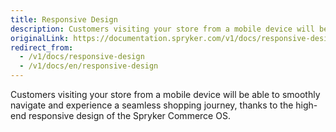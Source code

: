 ```yaml
---
title: Responsive Design
description: Customers visiting your store from a mobile device will be able to smoothly navigate and experience a seamless shopping journey.
originalLink: https://documentation.spryker.com/v1/docs/responsive-design
redirect_from:
  - /v1/docs/responsive-design
  - /v1/docs/en/responsive-design
---
```


Customers visiting your store from a mobile device will be able to smoothly navigate and experience a seamless shopping journey, thanks to the high-end responsive design of the Spryker Commerce OS.
